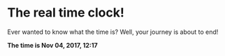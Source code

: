 # The real time clock!

Ever wanted to know what the time is? Well, your journey is about to end!

**The time is Nov 04, 2017, 12:17**